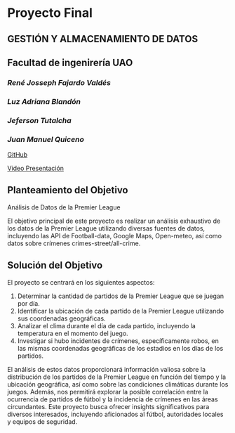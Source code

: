 # **Proyecto Final**

## GESTIÓN Y ALMACENAMIENTO DE DATOS
## Facultad de ingenirería UAO
### *René Josseph Fajardo Valdés*
### *Luz Adriana Blandón*
### *Jeferson Tutalcha*
### *Juan Manuel Quiceno*

[GitHub](https://github.com/ReneJF/proyectoFinalGrupo7.git)

[Video Presentación](https://www.youtube.com/watch?v=lrAAUumQCYk&ab_channel=JefersonTutalcha)

## Planteamiento del Objetivo
Análisis de Datos de la Premier League

El objetivo principal de este proyecto es realizar un análisis exhaustivo de los datos de la Premier League utilizando diversas fuentes de datos, incluyendo las API de Football-data, Google Maps, Open-meteo, así como datos sobre crímenes crimes-street/all-crime.

## Solución del Objetivo
El proyecto se centrará en los siguientes aspectos:

1. Determinar la cantidad de partidos de la Premier League que se juegan por día.
2. Identificar la ubicación de cada partido de la Premier League utilizando sus coordenadas geográficas.
3. Analizar el clima durante el día de cada partido, incluyendo la temperatura en el momento del juego.
4. Investigar si hubo incidentes de crímenes, específicamente robos, en las mismas coordenadas geográficas de los estadios en los días de los partidos.

El análisis de estos datos proporcionará información valiosa sobre la distribución de los partidos de la Premier League en función del tiempo y la ubicación geográfica, así como sobre las condiciones climáticas durante los juegos. Además, nos permitirá explorar la posible correlación entre la ocurrencia de partidos de fútbol y la incidencia de crímenes en las áreas circundantes. Este proyecto busca ofrecer insights significativos para diversos interesados, incluyendo aficionados al fútbol, autoridades locales y equipos de seguridad.


